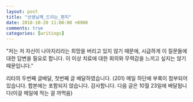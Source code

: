 ```yaml
---
layout: post
title: "선생님께_드리는_편지"
date: 2018-10-20 11:00:00 +0900
comments: true 
categories: [writings] 
---
```

"저는 저 자신이 나아지리라는 희망을 버리고 있지 않기 때문에, 시급하게 이 질문들에 대한 답변을 필요로 합니다. 이 이상 치료에 대한 회의와 무력감을 느끼고 싶지는 않기 때문입니다." 

리타의 두번째 글배달, 첫번째 글 배달하였습니다. (201)
메일 하단에 부록이 첨부되어 있습니다. 합본에는 포함되지 않습니다.
감사합니다.
다음 글은 10월 23일에 배달됩니다(이걸 메일에 적는 걸 까먹음)
